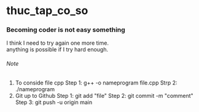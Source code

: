 # thuc_tap_co_so

### Becoming coder is not easy something

I think I need to try again one more time. <br>
anything is possible if I try hard enough.


###### Note
1. To conside file cpp
    Step 1: g++ -o nameprogram file.cpp
    Strp 2: ./nameprogram
2. Git up to Github
    Step 1: git add "file"
    Step 2: git commit -m "comment"
    Step 3: git push -u origin main